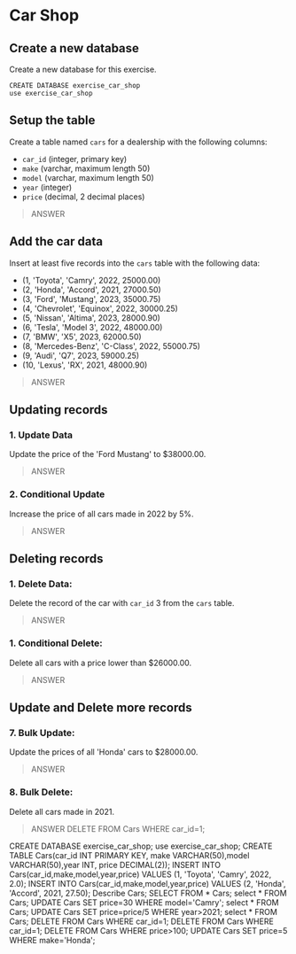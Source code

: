 # Car Shop

## Create a new database
Create a new database for this exercise.
```
CREATE DATABASE exercise_car_shop
use exercise_car_shop
```

## Setup the table 
Create a table named `cars` for a dealership with the following columns:
   - `car_id` (integer, primary key)
   - `make` (varchar, maximum length 50)
   - `model` (varchar, maximum length 50)
   - `year` (integer)
   - `price` (decimal, 2 decimal places)

> ANSWER

## Add the car data
Insert at least five records into the `cars` table with the following data:
   - (1, 'Toyota', 'Camry', 2022, 25000.00)
   - (2, 'Honda', 'Accord', 2021, 27000.50)
   - (3, 'Ford', 'Mustang', 2023, 35000.75)
   - (4, 'Chevrolet', 'Equinox', 2022, 30000.25)
   - (5, 'Nissan', 'Altima', 2023, 28000.90)
   - (6, 'Tesla', 'Model 3', 2022, 48000.00)
   - (7, 'BMW', 'X5', 2023, 62000.50)
   - (8, 'Mercedes-Benz', 'C-Class', 2022, 55000.75)
   - (9, 'Audi', 'Q7', 2023, 59000.25)
   - (10, 'Lexus', 'RX', 2021, 48000.90)

> ANSWER

## Updating records 
### 1. **Update Data**
Update the price of the 'Ford Mustang' to $38000.00.

> ANSWER

### 2. **Conditional Update**
Increase the price of all cars made in 2022 by 5%.

> ANSWER

## Deleting records
### 1. **Delete Data:**
Delete the record of the car with `car_id` 3 from the `cars` table.

> ANSWER
 
### 1. **Conditional Delete:**
Delete all cars with a price lower than $26000.00.

> ANSWER

## Update and Delete more records
### 7. **Bulk Update:**
Update the prices of all 'Honda' cars to $28000.00.

> ANSWER

### 8. **Bulk Delete:**
Delete all cars made in 2021.

> ANSWER
> DELETE FROM Cars WHERE car_id=1;
> 
CREATE DATABASE exercise_car_shop;
use exercise_car_shop;
CREATE TABLE Cars(car_id INT PRIMARY KEY, make VARCHAR(50),model VARCHAR(50),year INT, price DECIMAL(2));
INSERT INTO Cars(car_id,make,model,year,price) VALUES (1, 'Toyota', 'Camry', 2022, 2.0);
INSERT INTO Cars(car_id,make,model,year,price) VALUES (2, 'Honda', 'Accord', 2021, 27.50);
Describe Cars;
SELECT FROM * Cars;
select * FROM Cars;
UPDATE Cars SET price=30 WHERE model='Camry';
select * FROM Cars;
UPDATE Cars SET price=price/5 WHERE year>2021;
select * FROM Cars;
DELETE FROM Cars WHERE car_id=1;
DELETE FROM Cars WHERE car_id=1;
DELETE FROM Cars WHERE price>100;
UPDATE Cars SET price=5 WHERE make='Honda';


